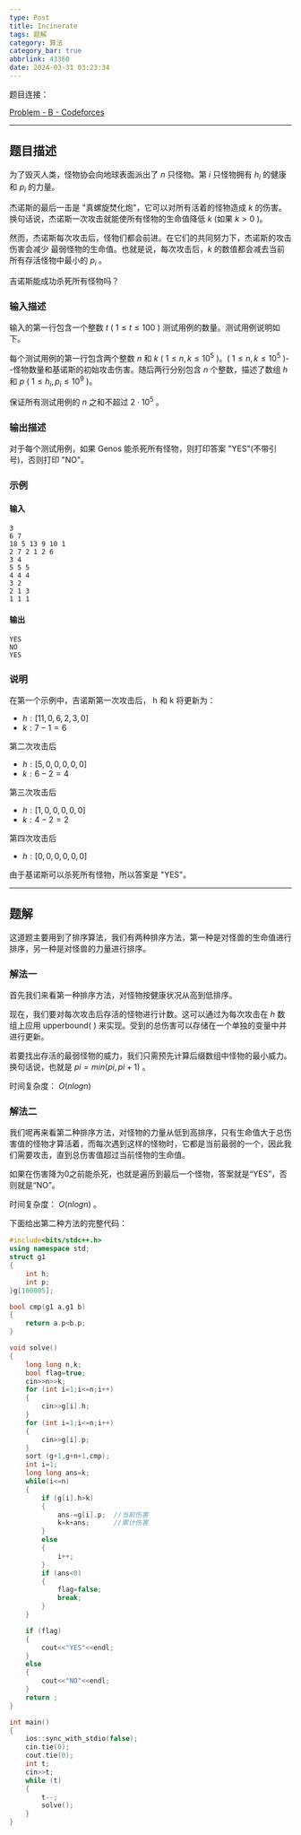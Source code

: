 ```yaml
---
type: Post
title: Incinerate
tags: 题解
category: 算法
category_bar: true
abbrlink: 43360
date: 2024-03-31 03:23:34
---
```


题目连接：

[Problem - B - Codeforces](https://codeforces.com/contest/1763/problem/B)

---

## 题目描述

为了毁灭人类，怪物协会向地球表面派出了 $n$ 只怪物。第 $i$ 只怪物拥有 $h_i$ 的健康和 $p_i$ 的力量。

杰诺斯的最后一击是 "真螺旋焚化炮"，它可以对所有活着的怪物造成 $k$ 的伤害。换句话说，杰诺斯一次攻击就能使所有怪物的生命值降低 $k$ (如果 $k > 0$ )。

然而，杰诺斯每次攻击后，怪物们都会前进。在它们的共同努力下，杰诺斯的攻击伤害会减少 最弱怪物的生命值。也就是说，每次攻击后，$k$ 的数值都会减去当前所有存活怪物中最小的 $p _ i$  。

吉诺斯能成功杀死所有怪物吗？

### 输入描述

输入的第一行包含一个整数 $t$ ( $1 \le t \le 100$ )  测试用例的数量。测试用例说明如下。

每个测试用例的第一行包含两个整数 $n$ 和 $k$ ( $1 \le n, k \le 10^5$ )。( $1 \le n, k \le 10^5$  )--怪物数量和基诺斯的初始攻击伤害。随后两行分别包含 $n$ 个整数，描述了数组 $h$ 和 $p$ ( $1 \le h _ i, p _ i \le 10^9$ )。

保证所有测试用例的 $n$  之和不超过 $2 \cdot 10^5$ 。

### 输出描述

对于每个测试用例，如果 Genos 能杀死所有怪物，则打印答案 "YES"(不带引号)，否则打印 "NO"。

### 示例

#### 输入

```Plain text
3
6 7
18 5 13 9 10 1
2 7 2 1 2 6
3 4
5 5 5
4 4 4
3 2
2 1 3
1 1 1
```

#### 输出

```Plain text
YES
NO
YES
```

### 说明

在第一个示例中，吉诺斯第一次攻击后， h 和 k 将更新为：

- $h: [11,0,6,2,3,0]$
- $k: 7-1 = 6$

第二次攻击后

- $h: [5,0,0,0,0,0]$
- $k: 6-2 = 4$

第三次攻击后

- $h: [1,0,0,0,0,0]$
- $k: 4-2 = 2$

第四次攻击后

- $h: [0,0,0,0,0,0]$

由于基诺斯可以杀死所有怪物，所以答案是 "YES"。

---

## 题解

这道题主要用到了排序算法，我们有两种排序方法，第一种是对怪兽的生命值进行排序，另一种是对怪兽的力量进行排序。

### 解法一

首先我们来看第一种排序方法，对怪物按健康状况从高到低排序。

现在，我们要对每次攻击后存活的怪物进行计数。这可以通过为每次攻击在  $h$ 数组上应用 upperbound( ) 来实现。受到的总伤害可以存储在一个单独的变量中并进行更新。

若要找出存活的最弱怪物的威力，我们只需预先计算后缀数组中怪物的最小威力。换句话说，也就是 $pi=min(pi,pi+1)$ 。

时间复杂度： $O(nlogn)$

### 解法二

我们呢再来看第二种排序方法，对怪物的力量从低到高排序，只有生命值大于总伤害值的怪物才算活着，而每次遇到这样的怪物时，它都是当前最弱的一个，因此我们需要攻击，直到总伤害值超过当前怪物的生命值。

如果在伤害降为0之前能杀死，也就是遍历到最后一个怪物，答案就是“YES”，否则就是“NO”。

时间复杂度： $O(nlogn)$ 。

下面给出第二种方法的完整代码：

```cpp
#include<bits/stdc++.h>
using namespace std;
struct g1
{
    int h;
    int p;
}g[100005];

bool cmp(g1 a,g1 b)
{
    return a.p<b.p;
}

void solve()
{
    long long n,k;
    bool flag=true;
    cin>>n>>k;
    for (int i=1;i<=n;i++)
    {
        cin>>g[i].h;
    }
    for (int i=1;i<=n;i++)
    {
        cin>>g[i].p;
    }
    sort (g+1,g+n+1,cmp);
    int i=1;
    long long ans=k;
    while(i<=n)
    {
        if (g[i].h>k)
        {
            ans-=g[i].p;  //当前伤害
            k=k+ans;      //累计伤害
        }
        else
        {
            i++;
        }
        if (ans<0)
        {
            flag=false;
            break;
        }
    }

    if (flag)
    {
        cout<<"YES"<<endl;
    }
    else
    {
        cout<<"NO"<<endl;
    }
    return ;
}

int main()
{
    ios::sync_with_stdio(false);
    cin.tie(0);
    cout.tie(0);
    int t;
    cin>>t;
    while (t)
    {
        t--;
        solve();
    }   
}
```
